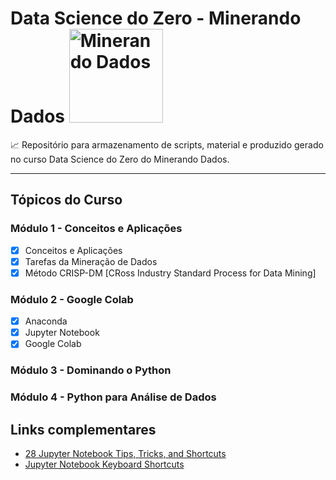 # Data Science do Zero - Minerando Dados <a  href="https://minerandodados.com.br/"> <img src="https://minerandodados.com.br/wp-content/uploads/2019/06/Rob%C3%B4-Minerador_metade-final-1.png" title="Minerando Dados" class="center" width="150">  </a>

:chart_with_upwards_trend:
 Repositório para armazenamento de scripts, material e produzido gerado no curso Data Science do Zero do Minerando Dados.
 
-------

## Tópicos do Curso 

### Módulo 1 - Conceitos e Aplicações

- [x] Conceitos e Aplicações
- [x] Tarefas da Mineração de Dados 
- [x] Método CRISP-DM [CRoss Industry Standard Process for Data Mining]

### Módulo 2 - Google Colab 

- [x] Anaconda
- [x] Jupyter Notebook 
- [x] Google Colab 

### Módulo 3 - Dominando o Python

### Módulo 4 - Python para Análise de Dados

## Links complementares 

- [28 Jupyter Notebook Tips, Tricks, and Shortcuts](https://www.dataquest.io/blog/jupyter-notebook-tips-tricks-shortcuts/)
- [Jupyter Notebook Keyboard Shortcuts](https://www.cheatography.com/weidadeyue/cheat-sheets/jupyter-notebook/)
